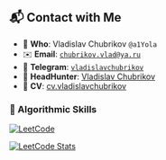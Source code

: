 ## 📬 Contact with Me

- 👤 **Who**: Vladislav Chubrikov `@a1Yola`
- ✉️ **Email**: [`chubrikov.vlad@ya.ru`](mailto:chubrikov.vlad@ya.ru)
- 💬 **Telegram**: [`vladislavchubrikov`](https://t.me/vladislavchubrikov)
- 👔 **HeadHunter**: [Vladislav Chubrikov](https://hh.ru/resume/41dd36abff0b0add4c0039ed1f4779536b754c)
- 📄 **CV**: [cv.vladislavchubrikov](https://drive.google.com/file/d/1rESshY59J-Fi6Q4I6v6mKY0gXP84ABQ3/view?usp=sharing)

### 🧠 Algorithmic Skills
[![LeetCode](https://img.shields.io/badge/LeetCode-FFA116?style=for-the-badge&logo=leetcode&logoColor=black)](https://leetcode.com/u/vladislavchubrikov/)

[![LeetCode Stats](https://leetcard.jacoblin.cool/vladislavchubrikov?theme=light&font=baloo&ext=heatmap)](https://leetcode.com/vladislavchubrikov/)
